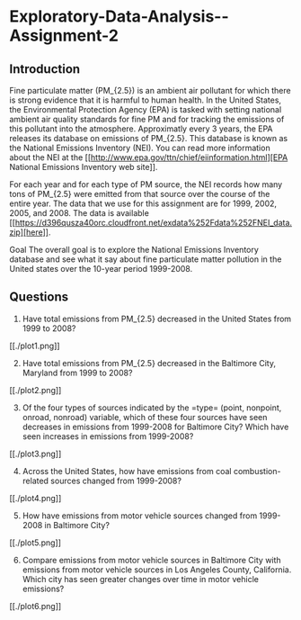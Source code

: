 # Exploratory-Data-Analysis--Assignment-2

## Introduction
Fine particulate matter (PM_{2.5}) is an ambient air pollutant for which there is strong evidence that it is harmful to human health. In the United States, the Environmental Protection Agency (EPA) is tasked with setting national ambient air quality standards for fine PM and for tracking the emissions of this pollutant into the atmosphere. Approximatly every 3 years, the EPA releases its database on emissions of PM_{2.5}. This database is known as the National Emissions Inventory (NEI). You can read more information about the NEI at the [[http://www.epa.gov/ttn/chief/eiinformation.html][EPA National Emissions Inventory web site]].

For each year and for each type of PM source, the NEI records how many tons of PM_{2.5} were emitted from that source over the course of the entire year. The data that we use for this assignment are for 1999, 2002, 2005, and 2008. The data is available [[https://d396qusza40orc.cloudfront.net/exdata%252Fdata%252FNEI_data.zip][here]].

Goal The overall goal is to explore the National Emissions Inventory database and see what it say about fine particulate matter pollution in the United states over the 10-year period 1999-2008.

## Questions

1) Have total emissions from PM_{2.5} decreased in the United States from 1999 to 2008?

[[./plot1.png]]

2) Have total emissions from PM_{2.5} decreased in the Baltimore City, Maryland from 1999 to 2008?

[[./plot2.png]]

3) Of the four types of sources indicated by the =type= (point, nonpoint, onroad, nonroad) variable, which of these four sources have seen decreases in emissions from 1999-2008 for Baltimore City? Which have seen increases in emissions from 1999-2008?

[[./plot3.png]]

4) Across the United States, how have emissions from coal combustion-related sources changed from 1999-2008?

[[./plot4.png]]

5) How have emissions from motor vehicle sources changed from 1999-2008 in Baltimore City?

[[./plot5.png]]

6) Compare emissions from motor vehicle sources in Baltimore City with emissions from motor vehicle sources in Los Angeles County, California. Which city has seen greater changes over time in motor vehicle emissions?

[[./plot6.png]]
